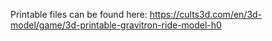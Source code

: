 Printable files can be found here: https://cults3d.com/en/3d-model/game/3d-printable-gravitron-ride-model-h0
